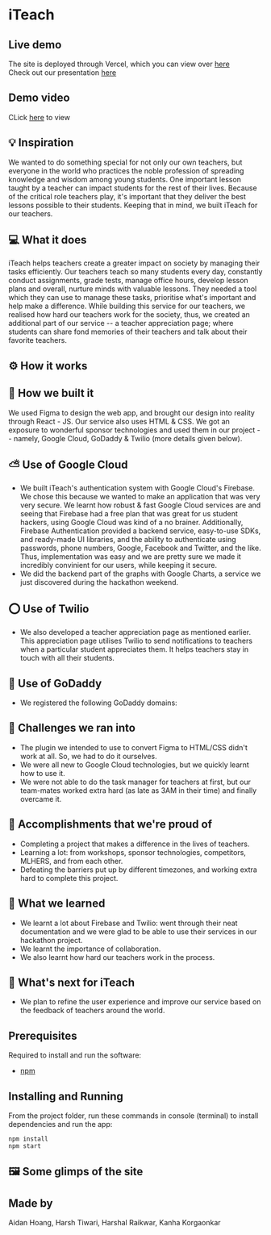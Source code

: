 # iTeach

## Live demo

The site is deployed through Vercel, which you can view over [here]()  
Check out our presentation [here]()

## Demo video

CLick [here]() to view 

## 💡 Inspiration
We wanted to do something special for not only our own teachers, but everyone in the world who practices the noble profession of spreading knowledge and wisdom among young students. One important lesson taught by a teacher can impact students for the rest of their lives. Because of the critical role teachers play, it's important that they deliver the best lessons possible to their students. Keeping that in mind, we built iTeach for our teachers. 

## 💻 What it does
iTeach helps teachers create a greater impact on society by managing their tasks efficiently. Our teachers teach so many students every day, constantly conduct assignments, grade tests, manage office hours, develop lesson plans and overall, nurture minds with valuable lessons. They needed a tool which they can use to manage these tasks, prioritise what's important and help make a difference. While building this service for our teachers, we realised how hard our teachers work for the society, thus, we created an additional part of our service -- a teacher appreciation page; where students can share fond memories of their teachers and talk about their favorite teachers.

## ⚙️ How it works

## 🔨 How we built it
We used Figma to design the web app, and brought our design into reality through React - JS. Our service also uses HTML & CSS. We got an exposure to wonderful sponsor technologies and used them in our project -- namely, Google Cloud, GoDaddy & Twilio (more details given below). 

## ⛅ Use of Google Cloud
- We built iTeach's authentication system with Google Cloud's Firebase. We chose this because we wanted to make an application that was very very secure. We learnt how robust & fast Google Cloud services are and seeing that Firebase had a free plan that was great for us student hackers, using Google Cloud was kind of a no brainer. Additionally, Firebase Authentication provided a backend service, easy-to-use SDKs, and ready-made UI libraries, and the ability to authenticate using passwords, phone numbers, Google, Facebook and Twitter, and the like. Thus, implementation was easy and we are pretty sure we made it incredibly convinient for our users, while keeping it secure. 
- We did the backend part of the graphs with Google Charts, a service we just discovered during the hackathon weekend. 

## ⭕ Use of Twilio
- We also developed a teacher appreciation page as mentioned earlier. This appreciation page utilises Twilio to send notifications to teachers when a particular student appreciates them. It helps teachers stay in touch with all their students. 

##  Use of GoDaddy
- We registered the following GoDaddy domains:

## 🧠 Challenges we ran into
- The plugin we intended to use to convert Figma to HTML/CSS didn't work at all. So, we had to do it ourselves. 
- We were all new to Google Cloud technologies, but we quickly learnt how to use it.
- We were not able to do the task manager for teachers at first, but our team-mates worked extra hard (as late as 3AM in their time) and finally overcame it. 

## 🏅 Accomplishments that we're proud of
- Completing a project that makes a difference in the lives of teachers. 
- Learning a lot: from workshops, sponsor technologies, competitors, MLHERS, and from each other. 
- Defeating the barriers put up by different timezones, and working extra hard to complete this project. 

## 📖 What we learned
- We learnt a lot about Firebase and Twilio: went through their neat documentation and we were glad to be able to use their services in our hackathon project. 
- We learnt the importance of collaboration.
- We also learnt how hard our teachers work in the process. 

## 🚀 What's next for iTeach
- We plan to refine the user experience and improve our service based on the feedback of teachers around the world.

## Prerequisites
Required to install and run the software:

- [npm](https://www.npmjs.com/get-npm)

## Installing and Running

From the project folder, run these commands in console (terminal) to install dependencies and run the app:

```
npm install
npm start
```

## 🖼️ Some glimps of the site

## Made by
Aidan Hoang, Harsh Tiwari, Harshal Raikwar, Kanha Korgaonkar
